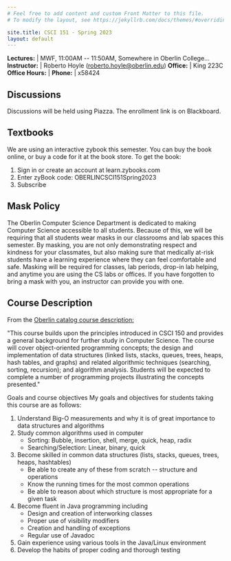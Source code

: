```yaml
---
# Feel free to add content and custom Front Matter to this file.
# To modify the layout, see https://jekyllrb.com/docs/themes/#overriding-theme-defaults

site.title: CSCI 151 - Spring 2023
layout: default
---
```


**Lectures:** | MWF, 11:00AM -- 11:50AM, Somewhere in Oberlin College...
**Instructor:** | Roberto Hoyle (roberto.hoyle@oberlin.edu)
**Office:** | King 223C
**Office Hours:** | 
**Phone:** | x58424


## Discussions
Discussions will be held using Piazza.  The enrollment link is on Blackboard.  

## Textbooks
We are using an interactive zybook this semester. You can buy the book online, or buy a code for it at the book store. To get the book:

1. Sign in or create an account at learn.zybooks.com
1. Enter zyBook code: OBERLINCSCI151Spring2023
1. Subscribe



## Mask Policy
The Oberlin Computer Science Department is dedicated to making Computer Science accessible to all students.  Because of this, we will be requiring that all students wear masks in our classrooms and lab spaces this semester.  By masking, you are not only demonstrating respect and kindness for your classmates, but also making sure that medically at-risk students have a learning experience where they can feel comfortable and safe.  Masking will be required for classes, lab periods, drop-in lab helping, and anytime you are using the CS labs or offices.  If you have forgotten to bring a mask with you, an instructor can provide you with one.  


## Course Description

From the <a href="http://catalog.oberlin.edu/index.php?catoid=37">Oberlin catalog course description:</a> 

"This course builds upon the principles introduced in CSCI 150 and provides a general background for further study in Computer Science. The course will cover object-oriented programming concepts; the design and implementation of data structures (linked lists, stacks, queues, trees, heaps, hash tables, and graphs) and related algorithmic techniques (searching, sorting, recursion); and algorithm analysis. Students will be expected to complete a number of programming projects illustrating the concepts presented."

Goals and course objectives
My goals and objectives for students taking this course are as follows:

1. Understand Big-O measurements and why it is of great importance to data structures and algorithms
1. Study common algorithms used in computer
   	 * Sorting: Bubble, insertion, shell, merge, quick, heap, radix
	 * Searching/Selection: Linear, binary, quick
1. Become skilled in common data structures (lists, stacks, queues, trees, heaps, hashtables)
   	  * Be able to create any of these from scratch -- structure and operations
	  * Know the running times for the most common operations
	  * Be able to reason about which structure is most appropriate for a given task
1. Become fluent in Java programming including
   	  * Design and creation of interworking classes
	  * Proper use of visibility modifiers
	  * Creation and handling of exceptions
	  * Regular use of Javadoc
1. Gain experience using various tools in the Java/Linux environment
1. Develop the habits of proper coding and thorough testing


